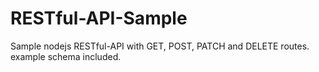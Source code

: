 # RESTful-API-Sample
Sample nodejs RESTful-API with GET, POST, PATCH and DELETE routes. example schema included.
